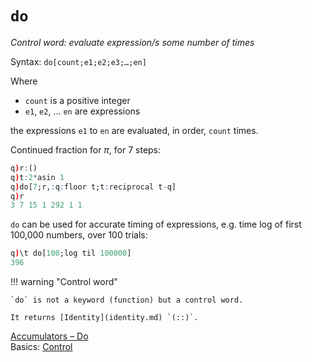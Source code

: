 # `do`




_Control word: evaluate expression/s some number of times_

Syntax: `do[count;e1;e2;e3;…;en]`

Where 

-   `count` is a positive integer
-   `e1`, `e2`, … `en` are expressions

the expressions `e1` to `en` are evaluated, in order, `count` times.

Continued fraction for $\pi$, for 7 steps:

```q
q)r:()
q)t:2*asin 1
q)do[7;r,:q:floor t;t:reciprocal t-q]
q)r
3 7 15 1 292 1 1
```

`do` can be used for accurate timing of expressions, e.g. time log of first 100,000 numbers, over 100 trials:

```q
q)\t do[100;log til 100000]
396
```

!!! warning "Control word"

    `do` is not a keyword (function) but a control word.

    It returns [Identity](identity.md) `(::)`.


<i class="far fa-hand-point-right"></i> 
[Accumulators – Do](accumulators.md#do)  
Basics: [Control](../basics/control.md) 
